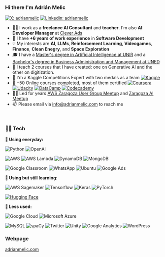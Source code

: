 ### Hi there I'm Adrián Melic
[![X: adrianmelic](https://img.shields.io/badge/-@adrianmelic-000000?style=flat&logo=X&logoColor=white)](https://x.com/adrianmelic)
[![Linkedin: adrianmelic](https://img.shields.io/badge/-Adrián%20Melic-blue?style=flat&logo=Linkedin&logoColor=white&link=https://www.linkedin.com/in/adrianmelic/)](https://www.linkedin.com/in/adrianmelic/)
- 👨‍💻 I work as a **freelance AI Consultant** and **teacher**. I'm also **AI Developer Manager** at [Clever Ads](https://cleverads.com/)
- 🚀 I have **+6 years of work experience** in **Software Development**
- 💡 My interests are **AI**, **LLMs**, **Reinforcement Learning**, **Videogames**, **Finance**, **Clean Enegry**, and **Space Exploration**
- 🎓 I have a [Master's degree in Artificial Intelligence at UNIR](https://www.unir.net/ingenieria/master-inteligencia-artificial/) and a [Bachelor's degree in Business Administration and Management at UNED](https://www.uned.es/universidad/inicio/estudios/grados/grado-en-administracion-y-direccion-de-empresas.html)
- 🦾 I teach 2 courses that I have created: one on Generative AI and the other on digitization.
- 🏅 I'm a Kaggle Competitions Expert with two medals as a team [![Kaggle](https://img.shields.io/badge/Kaggle-20BEFF.svg?style=flat&logo=Kaggle&logoColor=white)](https://kaggle.com/adrianmelic)
- 🧠 +50 Online courses completed, most of them certified [![Coursera](https://img.shields.io/static/v1?style=flat&message=Coursera&color=0056D2&logo=Coursera&logoColor=FFFFFF&label=&link=https://www.coursera.org/user/9c8f6d8bf6a30e03dba32823507f2590)](https://www.coursera.org/user/9c8f6d8bf6a30e03dba32823507f2590) [![Udacity](https://img.shields.io/static/v1?style=flat&message=Udacity&color=222222&logo=Udacity&logoColor=02B3E4&label=)](https://github.com/adrianmelic) [![DataCamp](https://img.shields.io/static/v1?style=flat&message=DataCamp&color=222222&logo=DataCamp&logoColor=03EF62&label=&link=https://app.datacamp.com/profile/adrianmelic)](https://app.datacamp.com/profile/adrianmelic) [![Codecademy](https://img.shields.io/static/v1?style=flat&message=Codecademy&color=1F4056&logo=Codecademy&logoColor=FFFFFF&label=&link=https://www.codecademy.com/profiles/adrianmelic)](https://www.codecademy.com/profiles/adrianmelic)
- 🍻🍕 Led for years [AWS Zaragoza User Group Meetup](https://www.meetup.com/awszgz/) and [Zaragoza AI Meetup](https://www.meetup.com/zaragoza-ai/)
- 📫 Please email via info@adrianmelic.com to reach me
<br>

<!-- Other style: style=for-the-badge -->
### 👨‍💻 Tech
**🌿 Using everyday:**

![Python](https://img.shields.io/badge/-Python-3776AB?style=flat&logo=python&logoColor=white&link=https://github.com/adrianmelic)
![OpenAI](https://img.shields.io/badge/openai-412991?style=flat&logo=openai&logoColor=white)

![AWS](https://img.shields.io/badge/Amazon_AWS-232F3E?style=flat&logo=Amazon%20AWS&logoColor=FC9803&link=https://github.com/adrianmelic)
![AWS Lambda](https://img.shields.io/static/v1?style=flat&message=AWS+Lambda&color=222222&logo=AWS+Lambda&label=&logoColor=FF9900&link=https://github.com/adrianmelic)
![DynamoDB](https://img.shields.io/badge/Amazon%20DynamoDB-4053D6?style=flat&logo=Amazon%20DynamoDB&logoColor=white&link=https://github.com/adrianmelic)
![MongoDB](https://img.shields.io/badge/MongoDB-47A248?style=flat&logo=MongoDB&logoColor=white&link=https://github.com/adrianmelic)

![Google Classroom](https://img.shields.io/static/v1?style=flat&message=Google+Classroom&color=0F9D58&logo=google-classroom&logoColor=FFFFFF&label=&link=https://github.com/adrianmelic)
![WhatsApp](https://img.shields.io/static/v1?style=flat&message=WhatsApp&color=25D366&&logo=whatsapp&logoColor=FFFFFF&label=&link=https://github.com/adrianmelic)
![Ubuntu](https://img.shields.io/static/v1?style=flat&message=Ubuntu&color=E95420&logo=Ubuntu&logoColor=FFFFFF&label=&link=https://github.com/adrianmelic)
![Google Ads](https://img.shields.io/static/v1?style=flat&message=Google+Ads&color=4285F4&logo=Google+Ads&logoColor=FFFFFF&label=&link=https://github.com/adrianmelic)

**🌱 Using but still learning:**

![AWS Sagemaker](https://img.shields.io/badge/Amazon_Sagemaker-232F3E?style=flat&logo=Amazon%20AWS&logoColor=FC9803&link=https://github.com/adrianmelic)
![Tensorflow](https://img.shields.io/badge/-Tensorflow-gray?style=flat&logo=tensorflow&link=https://github.com/adrianmelic)
![Keras](https://img.shields.io/badge/-Keras-red?style=flat&logo=keras&link=https://github.com/adrianmelic)
![PyTorch](https://img.shields.io/badge/-PyTorch-orange?style=flat&logo=pytorch&&logoColor=white&link=https://github.com/adrianmelic)

[![Hugging Face](https://img.shields.io/badge/%F0%9F%A4%97%20Hugging%20Face-blue)](https://huggingface.co/adrianmelic)

**🍁 Less used:**

![Google Cloud](https://img.shields.io/static/v1?style=flat&message=Google+Cloud&color=4285F4&logo=Google+Cloud&logoColor=FFFFFF&label=&link=https://github.com/adrianmelic)
![Microsoft Azure](https://img.shields.io/static/v1?style=flat&message=Microsoft+Azure&color=0078D4&logo=Microsoft+Azure&logoColor=FFFFFF&label=&link=https://github.com/adrianmelic)

![MySQL](https://img.shields.io/badge/MySQL-005E87?style=flat&logo=MySQL&logoColor=white&link=https://github.com/adrianmelic)
![spaCy](https://img.shields.io/static/v1?style=flat&message=spaCy&color=09A3D5&logo=spaCy&logoColor=FFFFFF&label=&link=https://github.com/adrianmelic)
![Twitter](https://img.shields.io/static/v1?style=flat&message=Twitter&color=1DA1F2&logo=Twitter&logoColor=FFFFFF&label=&link=https://github.com/adrianmelic)
![Unity](https://img.shields.io/static/v1?style=flat&message=Unity&color=222222&logo=Unity&logoColor=FFFFFF&label=&link=https://github.com/adrianmelic)
![Google Analytics](https://img.shields.io/static/v1?style=flat&message=Google+Analytics&color=E37400&logo=Google+Analytics&logoColor=FFFFFF&label=&link=https://github.com/adrianmelic)
![WordPress](https://img.shields.io/static/v1?style=flat&message=WordPress&color=21759B&logo=WordPress&logoColor=FFFFFF&label=&link=https://github.com/adrianmelic)
<br>

### Webpage
[adrianmelic.com](https://adrianmelic.com)
